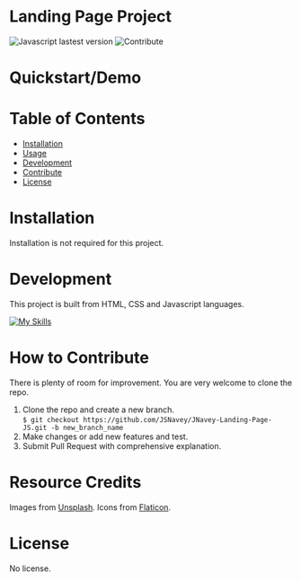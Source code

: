 # Landing Page Project  
![Javascript lastest version](https://img.shields.io/badge/javascript-ECMAScript%202022-f0db4f)
![Contribute](https://img.shields.io/badge/Contribute>-Welcome-ff69b4)



# Quickstart/Demo

# Table of Contents

- [Installation](#installation)
- [Usage](#usage)
- [Development](#development)
- [Contribute](#contribute)
- [License](#license)

# Installation
Installation is not required for this project.

# Development
This project is built from HTML, CSS and Javascript languages.<br>

[![My Skills](https://skills.thijs.gg/icons?i=js,html,css)](https://skills.thijs.gg)

# How to Contribute
There is plenty of room for improvement. You are very welcome to clone the repo.  
1. Clone the repo and create a new branch.<br>
`$ git checkout https://github.com/JSNavey/JNavey-Landing-Page-JS.git -b new_branch_name`
2. Make changes or add new features and test.
3. Submit Pull Request with comprehensive explanation.

# Resource Credits
Images from [Unsplash](https://unsplash.com/).
Icons from [Flaticon](https://www.flaticon.com/).

# License
No license.





